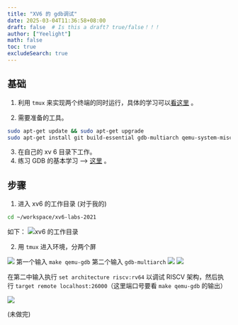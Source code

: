 ```yaml
---
title: "XV6 的 gdb调试"
date: 2025-03-04T11:36:58+08:00
draft: false  # Is this a draft? true/false！！！
author: ["Yeelight"]
math: false
toc: true
excludeSearch: true
---
```


## 基础

1. 利用 `tmux` 来实现两个终端的同时运行，具体的学习可以[看这里](https://101.lug.ustc.edu.cn/Ch04/#tmux) 。

<!--more-->

2. 需要准备的工具。

 ```zsh
 sudo apt-get update && sudo apt-get upgrade
 sudo apt-get install git build-essential gdb-multiarch qemu-system-misc        \        gcc-riscv64-linux-gnu binutils-riscv64-linux-gnu
 ```

3. 在自己的 xv 6 目录下工作。
4. 练习 GDB 的基本学习 --> [这里](https://linuxtools-rst.readthedocs.io/zh-cn/latest/tool/gdb.html) 。

## 步骤

1. 进入 xv6 的工作目录  (对于我的)

```zsh
cd ~/workspace/xv6-labs-2021
```

如下：
![ xv6 的工作目录](https://s2.loli.net/2023/11/29/CWyA7BolcYTSjwN.png)

2. 用 `tmux` 进入环境，分两个屏

![](https://s2.loli.net/2023/12/02/UenKoWS8h2CIGAj.png)
 第一个输入 `make qemu-gdb`  第二个输入 `gdb-multiarch`
 ![](https://s2.loli.net/2023/12/02/pPy8eNamC9VgRB7.png)
![](https://s2.loli.net/2023/12/02/5SIylXBwPn2qYdc.png)

在第二中输入执行 `set architecture riscv:rv64` 以调试 RISCV 架构，然后执行 `target remote localhost:26000`（这里端口号要看 `make qemu-gdb` 的输出）

![](https://s2.loli.net/2023/12/02/ZIw6R5UrmA4JWMo.png)

(未做完)
